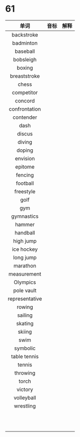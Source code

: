 # 61

|      单词      | 音标 | 解释 |
| :------------: | :--: | :--: |
|   backstroke   |      |      |
|   badminton    |      |      |
|    baseball    |      |      |
|   bobsleigh    |      |      |
|     boxing     |      |      |
|  breaststroke  |      |      |
|     chess      |      |      |
|   competitor   |      |      |
|    concord     |      |      |
| confrontation  |      |      |
|   contender    |      |      |
|      dash      |      |      |
|     discus     |      |      |
|     diving     |      |      |
|     doping     |      |      |
|    envision    |      |      |
|    epitome     |      |      |
|    fencing     |      |      |
|    football    |      |      |
|   freestyle    |      |      |
|      golf      |      |      |
|      gym       |      |      |
|   gymnastics   |      |      |
|     hammer     |      |      |
|    handball    |      |      |
|   high jump    |      |      |
|   ice hockey   |      |      |
|   long jump    |      |      |
|    marathon    |      |      |
|  measurement   |      |      |
|    Olympics    |      |      |
|   pole vault   |      |      |
| representative |      |      |
|     rowing     |      |      |
|    sailing     |      |      |
|    skating     |      |      |
|     skiing     |      |      |
|      swim      |      |      |
|    symbolic    |      |      |
|  table tennis  |      |      |
|     tennis     |      |      |
|    throwing    |      |      |
|     torch      |      |      |
|    victory     |      |      |
|   volleyball   |      |      |
|   wrestling    |      |      |
|                |      |      |
|                |      |      |
|                |      |      |
|                |      |      |
|                |      |      |
|                |      |      |
|                |      |      |
|                |      |      |
|                |      |      |
|                |      |      |
|                |      |      |